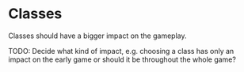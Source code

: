 # Classes

Classes should have a bigger impact on the gameplay.

TODO: Decide what kind of impact, e.g. choosing a class has only an impact on the early game or  should it be throughout the whole game?
